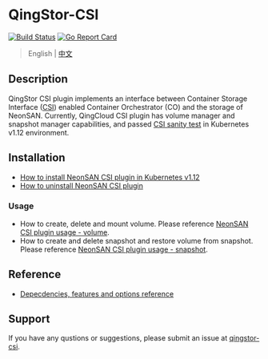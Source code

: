 # QingStor-CSI

[![Build Status](https://travis-ci.org/yunify/qingstor-csi.svg?branch=master)](https://travis-ci.org/yunify/qingstor-csi)
[![Go Report Card](https://goreportcard.com/badge/github.com/yunify/qingstor-csi)](https://goreportcard.com/report/github.com/yunify/qingstor-csi)

> English | [中文](README_zh.md)
## Description
QingStor CSI plugin implements an interface between Container Storage Interface ([CSI](https://github.com/container-storage-interface/)) enabled Container Orchestrator (CO) and the storage of NeonSAN. Currently, QingCloud CSI plugin has volume manager and snapshot manager capabilities, and passed [CSI sanity test](https://github.com/kubernetes-csi/csi-test) in Kubernetes v1.12 environment.

## Installation

- [How to install NeonSAN CSI plugin in Kubernetes v1.12](docs/install_in_k8s_v1.12.md)
- [How to uninstall NeonSAN CSI plugin](docs/uninstall_neonsan.md)


### Usage

- How to create, delete and mount volume. Please reference [NeonSAN CSI plugin usage - volume](docs/usage_neonsan_volume.md).
- How to create and delete snapshot and restore volume from snapshot. Please reference [NeonSAN CSI plugin usage - snapshot](docs/usage_neonsan_snapshot.md).

## Reference

- [Depecdencies, features and options reference](docs/reference.md)

## Support
If you have any qustions or suggestions, please submit an issue at [qingstor-csi](https://github.com/yunify/qingstor-csi/issues).